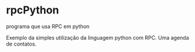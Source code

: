 rpcPython
=========

programa que usa RPC em python

Exemplo da simples utilização da linguagem python com RPC.
Uma agenda de contatos.
